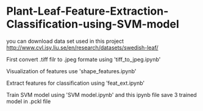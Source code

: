 # Plant-Leaf-Feature-Extraction-Classification-using-SVM-model


you can download data set used in this project
http://www.cvl.isy.liu.se/en/research/datasets/swedish-leaf/

First convert .tiff filr to .jpeg formate using 'tiff_to_jpeg.ipynb'

Visualization of features use 'shape_features.ipynb'

Extract features for classification using 'feat_ext.ipynb'

Train SVM model using 'SVM model.ipynb' and this ipynb file save 3 trained model in .pckl file

